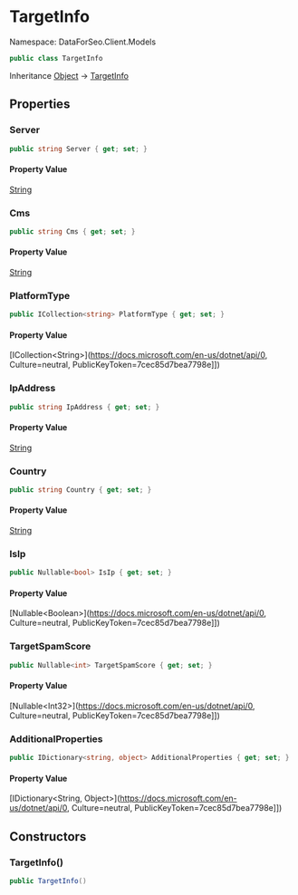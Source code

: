 # TargetInfo

Namespace: DataForSeo.Client.Models

```csharp
public class TargetInfo
```

Inheritance [Object](https://docs.microsoft.com/en-us/dotnet/api/Object) → [TargetInfo](./TargetInfo.md)

## Properties

### **Server**

```csharp
public string Server { get; set; }
```

#### Property Value

[String](https://docs.microsoft.com/en-us/dotnet/api/String)<br>

### **Cms**

```csharp
public string Cms { get; set; }
```

#### Property Value

[String](https://docs.microsoft.com/en-us/dotnet/api/String)<br>

### **PlatformType**

```csharp
public ICollection<string> PlatformType { get; set; }
```

#### Property Value

[ICollection&lt;String&gt;](https://docs.microsoft.com/en-us/dotnet/api/0, Culture=neutral, PublicKeyToken=7cec85d7bea7798e]])<br>

### **IpAddress**

```csharp
public string IpAddress { get; set; }
```

#### Property Value

[String](https://docs.microsoft.com/en-us/dotnet/api/String)<br>

### **Country**

```csharp
public string Country { get; set; }
```

#### Property Value

[String](https://docs.microsoft.com/en-us/dotnet/api/String)<br>

### **IsIp**

```csharp
public Nullable<bool> IsIp { get; set; }
```

#### Property Value

[Nullable&lt;Boolean&gt;](https://docs.microsoft.com/en-us/dotnet/api/0, Culture=neutral, PublicKeyToken=7cec85d7bea7798e]])<br>

### **TargetSpamScore**

```csharp
public Nullable<int> TargetSpamScore { get; set; }
```

#### Property Value

[Nullable&lt;Int32&gt;](https://docs.microsoft.com/en-us/dotnet/api/0, Culture=neutral, PublicKeyToken=7cec85d7bea7798e]])<br>

### **AdditionalProperties**

```csharp
public IDictionary<string, object> AdditionalProperties { get; set; }
```

#### Property Value

[IDictionary&lt;String, Object&gt;](https://docs.microsoft.com/en-us/dotnet/api/0, Culture=neutral, PublicKeyToken=7cec85d7bea7798e]])<br>

## Constructors

### **TargetInfo()**

```csharp
public TargetInfo()
```
